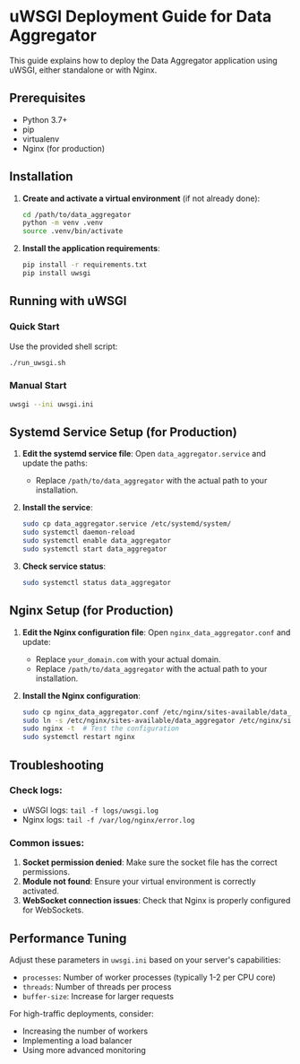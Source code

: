 # uWSGI Deployment Guide for Data Aggregator

This guide explains how to deploy the Data Aggregator application using uWSGI, either standalone or with Nginx.

## Prerequisites

- Python 3.7+
- pip
- virtualenv
- Nginx (for production)

## Installation

1. **Create and activate a virtual environment** (if not already done):
   ```bash
   cd /path/to/data_aggregator
   python -m venv .venv
   source .venv/bin/activate
   ```

2. **Install the application requirements**:
   ```bash
   pip install -r requirements.txt
   pip install uwsgi
   ```

## Running with uWSGI

### Quick Start

Use the provided shell script:
```bash
./run_uwsgi.sh
```

### Manual Start

```bash
uwsgi --ini uwsgi.ini
```

## Systemd Service Setup (for Production)

1. **Edit the systemd service file**:
   Open `data_aggregator.service` and update the paths:
   - Replace `/path/to/data_aggregator` with the actual path to your installation.

2. **Install the service**:
   ```bash
   sudo cp data_aggregator.service /etc/systemd/system/
   sudo systemctl daemon-reload
   sudo systemctl enable data_aggregator
   sudo systemctl start data_aggregator
   ```

3. **Check service status**:
   ```bash
   sudo systemctl status data_aggregator
   ```

## Nginx Setup (for Production)

1. **Edit the Nginx configuration file**:
   Open `nginx_data_aggregator.conf` and update:
   - Replace `your_domain.com` with your actual domain.
   - Replace `/path/to/data_aggregator` with the actual path to your installation.

2. **Install the Nginx configuration**:
   ```bash
   sudo cp nginx_data_aggregator.conf /etc/nginx/sites-available/data_aggregator
   sudo ln -s /etc/nginx/sites-available/data_aggregator /etc/nginx/sites-enabled/
   sudo nginx -t  # Test the configuration
   sudo systemctl restart nginx
   ```

## Troubleshooting

### Check logs:
- uWSGI logs: `tail -f logs/uwsgi.log`
- Nginx logs: `tail -f /var/log/nginx/error.log`

### Common issues:
1. **Socket permission denied**: Make sure the socket file has the correct permissions.
2. **Module not found**: Ensure your virtual environment is correctly activated.
3. **WebSocket connection issues**: Check that Nginx is properly configured for WebSockets.

## Performance Tuning

Adjust these parameters in `uwsgi.ini` based on your server's capabilities:
- `processes`: Number of worker processes (typically 1-2 per CPU core)
- `threads`: Number of threads per process
- `buffer-size`: Increase for larger requests

For high-traffic deployments, consider:
- Increasing the number of workers
- Implementing a load balancer
- Using more advanced monitoring 
